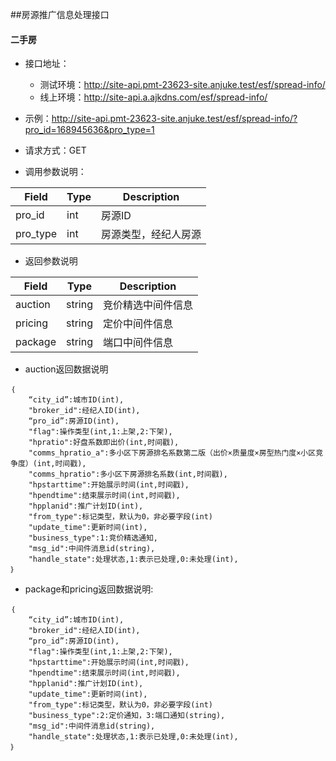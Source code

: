 ##房源推广信息处理接口


#### 二手房

* 接口地址：

    * 测试环境：http://site-api.pmt-23623-site.anjuke.test/esf/spread-info/
    * 线上环境：http://site-api.a.ajkdns.com/esf/spread-info/
    
* 示例：http://site-api.pmt-23623-site.anjuke.test/esf/spread-info/?pro_id=168945636&pro_type=1
* 请求方式：GET
* 调用参数说明：

Field|Type|Description
---|---|---
pro_id|int|房源ID
pro_type|int|房源类型，经纪人房源

* 返回参数说明

Field|Type|Description
---|---|---
auction|string|竞价精选中间件信息
pricing|string|定价中间件信息
package|string|端口中间件信息

* auction返回数据说明

```
｛
	“city_id”:城市ID(int),
	"broker_id":经纪人ID(int),
	“pro_id”:房源ID(int),
	"flag":操作类型(int,1:上架,2:下架),
	"hpratio":好盘系数即出价(int,时间戳),
	"comms_hpratio_a":多小区下房源排名系数第二版（出价×质量度×房型热门度×小区竞争度）(int,时间戳),
	"comms_hpratio":多小区下房源排名系数(int,时间戳),
	"hpstarttime":开始展示时间(int,时间戳),
	"hpendtime":结束展示时间(int,时间戳),
	"hpplanid":推广计划ID(int),
	"from_type":标记类型，默认为0，非必要字段(int)
	"update_time":更新时间(int),
	"business_type":1:竞价精选通知,
	"msg_id":中间件消息id(string),
	"handle_state":处理状态,1:表示已处理,0:未处理(int),
｝

```

* package和pricing返回数据说明:

```
｛
    “city_id”:城市ID(int),
    "broker_id":经纪人ID(int),
    “pro_id”:房源ID(int),
    "flag":操作类型(int,1:上架,2:下架),
    "hpstarttime":开始展示时间(int,时间戳),
    "hpendtime":结束展示时间(int,时间戳),
    "hpplanid":推广计划ID(int),
    "update_time":更新时间(int),
    "from_type":标记类型，默认为0，非必要字段(int)
    "business_type":2:定价通知，3:端口通知(string),
    "msg_id":中间件消息id(string),
	"handle_state":处理状态,1:表示已处理,0:未处理(int),
｝

``` 
    
    






